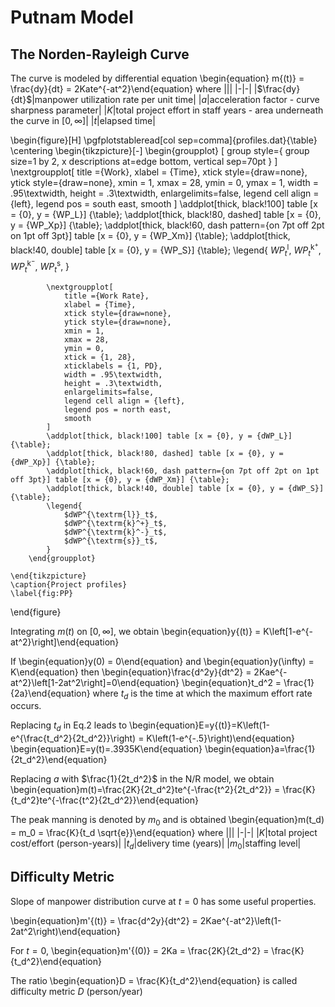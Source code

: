# Putnam Model
## The Norden-Rayleigh Curve
The curve is modeled by differential equation
\begin{equation}
m{(t)} = \frac{dy}{dt} = 2Kate^{-at^2}\end{equation}
where
|||
|-|-|
|$\frac{dy}{dt}$|manpower utilization rate per unit time|
|$a$|acceleration factor - curve sharpness parameter|
|$K$|total project effort in staff years - area underneath the curve in $\left[0,\infty\right]$|
|$t$|elapsed time|

\begin{figure}[H]
	\pgfplotstableread[col sep=comma]{profiles.dat}{\table}
	\centering
	\begin{tikzpicture}[-]
		\begin{groupplot}
			[
				group style={
					group size=1 by 2,
					x descriptions at=edge bottom,
					vertical sep=70pt
				}
			]
			\nextgroupplot[
				title ={Work},
				xlabel = {Time},
				xtick style={draw=none},
				ytick style={draw=none},
				xmin = 1,
				xmax = 28,
				ymin = 0,
				ymax = 1,
				width = .95\textwidth,
				height = .3\textwidth,
				enlargelimits=false,
				legend cell align = {left},
				legend pos = south east,
				smooth
			]
			\addplot[thick, black!100] table [x = {0}, y = {WP_L}] {\table};
			\addplot[thick, black!80, dashed] table [x = {0}, y = {WP_Xp}] {\table};
			\addplot[thick, black!60, dash pattern={on 7pt off 2pt on 1pt off 3pt}] table [x = {0}, y = {WP_Xm}] {\table};
			\addplot[thick, black!40, double] table [x = {0}, y = {WP_S}] {\table};
			\legend{
			    $WP^{\textrm{l}}_t$,
			    $WP^{\textrm{k}^+}_t$,
			    $WP^{\textrm{k}^-}_t$,
			    $WP^{\textrm{s}}_t$,
			}

			\nextgroupplot[
				title ={Work Rate},
				xlabel = {Time},
				xtick style={draw=none},
				ytick style={draw=none},
				xmin = 1,
				xmax = 28,
				ymin = 0,
				xtick = {1, 28},
				xticklabels = {1, PD},
				width = .95\textwidth,
				height = .3\textwidth,
				enlargelimits=false,
				legend cell align = {left},
				legend pos = north east,
				smooth
			]
			\addplot[thick, black!100] table [x = {0}, y = {dWP_L}] {\table};
			\addplot[thick, black!80, dashed] table [x = {0}, y = {dWP_Xp}] {\table};
			\addplot[thick, black!60, dash pattern={on 7pt off 2pt on 1pt off 3pt}] table [x = {0}, y = {dWP_Xm}] {\table};
			\addplot[thick, black!40, double] table [x = {0}, y = {dWP_S}] {\table};
			\legend{
			    $dWP^{\textrm{l}}_t$,
			    $dWP^{\textrm{k}^+}_t$,
			    $dWP^{\textrm{k}^-}_t$,
			    $dWP^{\textrm{s}}_t$,
			}
		\end{groupplot}	
		
	\end{tikzpicture}
	\caption{Project profiles}
	\label{fig:PP}
\end{figure}

Integrating $m{(t)}$ on $[0,\infty]$, we obtain
\begin{equation}y{(t)} = K\left[1-e^{-at^2}\right]\end{equation}

If 
\begin{equation}y(0) = 0\end{equation}
and
\begin{equation}y(\infty) = K\end{equation}
then
\begin{equation}\frac{d^2y}{dt^2} = 2Kae^{-at^2}\left[1-2at^2\right]=0\end{equation}
\begin{equation}t_d^2 = \frac{1}{2a}\end{equation}
where
$t_d$ is the time at which the maximum effort rate occurs.

Replacing $t_d$ in Eq.2 leads to
\begin{equation}E=y{(t)}=K\left(1-e^{\frac{t_d^2}{2t_d^2}}\right) = K\left(1-e^{-.5}\right)\end{equation}
\begin{equation}E=y(t)=.3935K\end{equation}
\begin{equation}a=\frac{1}{2t_d^2}\end{equation}

Replacing $a$ with $\frac{1}{2t_d^2}$ in the N/R model, we obtain
\begin{equation}m(t)=\frac{2K}{2t_d^2}te^{-\frac{t^2}{2t_d^2}} = \frac{K}{t_d^2}te^{-\frac{t^2}{2t_d^2}}\end{equation}

The peak manning is denoted by $m_0$ and is obtained
\begin{equation}m(t_d) = m_0 = \frac{K}{t_d \sqrt{e}}\end{equation}
where
|||
|-|-|
|$K$|total project cost/effort (person-years)|
|$t_d$|delivery time (years)|
|$m_0$|staffing level|

## Difficulty Metric
Slope of manpower distribution curve at $t=0$ has some useful properties.

\begin{equation}m'{(t)} = \frac{d^2y}{dt^2} = 2Kae^{-at^2}\left(1-2at^2\right)\end{equation}

For $t=0$, 
\begin{equation}m'{(0)} = 2Ka = \frac{2K}{2t_d^2} = \frac{K}{t_d^2}\end{equation}

The ratio 
\begin{equation}D = \frac{K}{t_d^2}\end{equation}
is called difficulty metric $D$ (person/year) 